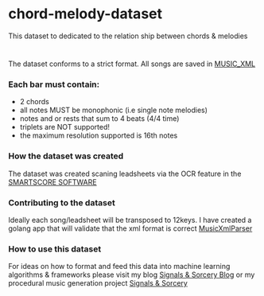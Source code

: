 # chord-melody-dataset
This dataset to dedicated to the relation ship between chords &amp; melodies

# 
The dataset conforms to a strict format.  All songs are saved in [MUSIC_XML](http://www.musicxml.com/for-developers/)

### Each bar must contain:
* 2 chords
* all notes MUST be monophonic (i.e single note melodies)
* notes and or rests that sum to 4 beats (4/4 time)
* triplets are NOT supported!
* the maximum resolution supported is 16th notes

### How the dataset was created
The dataset was created scaning leadsheets via the OCR feature in the [SMARTSCORE SOFTWARE](http://www.musitek.com/smartscore-pro.html)

### Contributing to the dataset
Ideally each song/leadsheet will be transposed to 12keys. I have created a golang app that will validate that the xml format is correct [MusicXmlParser](https://github.com/shiehn/MusicXmlGoParser)

### How to use this dataset
For ideas on how to format and feed this data into machine learning algorithms & frameworks please visit my blog [Signals & Sorcery Blog](https://medium.com/@stevehiehn) or my procedural music generation project [Signals & Sorcery](http://signalsandsorcery.com/)